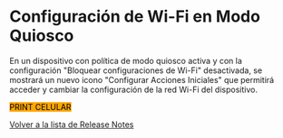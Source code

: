 # Configuración de Wi-Fi en Modo Quiosco

En un dispositivo con política de modo quiosco activa y con la configuración "Bloquear configuraciones de Wi-Fi" desactivada, se mostrará un nuevo icono "Configurar Acciones Iniciales" que permitirá acceder y cambiar la configuración de la red Wi-Fi del dispositivo.



<mark style="background-color:orange;">PRINT CELULAR</mark>

[Volver a la lista de Release Notes](./)&#x20;

